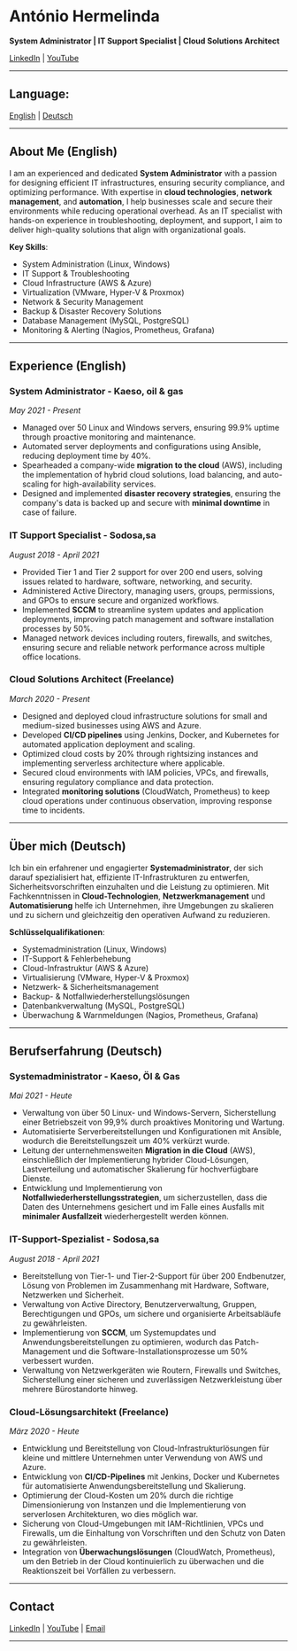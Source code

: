 # António Hermelinda

**System Administrator | IT Support Specialist | Cloud Solutions Architect**

[LinkedIn](https://www.linkedin.com/in/ant%C3%B3nio-hermelinda-677464109/) | [YouTube](https://www.youtube.com/@antoniohermelindajr4451)

---

## Language: 
[English](#content-en) | [Deutsch](#content-de)

---

<a name="content-en"></a>

## About Me (English)

I am an experienced and dedicated **System Administrator** with a passion for designing efficient IT infrastructures, ensuring security compliance, and optimizing performance. With expertise in **cloud technologies**, **network management**, and **automation**, I help businesses scale and secure their environments while reducing operational overhead. As an IT specialist with hands-on experience in troubleshooting, deployment, and support, I aim to deliver high-quality solutions that align with organizational goals.

**Key Skills**:
- System Administration (Linux, Windows)
- IT Support & Troubleshooting 
- Cloud Infrastructure (AWS & Azure)
- Virtualization (VMware, Hyper-V & Proxmox)
- Network & Security Management
- Backup & Disaster Recovery Solutions
- Database Management (MySQL, PostgreSQL)
- Monitoring & Alerting (Nagios, Prometheus, Grafana)

---

## Experience (English)

### System Administrator - Kaeso, oil & gas  
*May 2021 - Present*  
- Managed over 50 Linux and Windows servers, ensuring 99.9% uptime through proactive monitoring and maintenance.
- Automated server deployments and configurations using Ansible, reducing deployment time by 40%.
- Spearheaded a company-wide **migration to the cloud** (AWS), including the implementation of hybrid cloud solutions, load balancing, and auto-scaling for high-availability services.
- Designed and implemented **disaster recovery strategies**, ensuring the company's data is backed up and secure with **minimal downtime** in case of failure.

### IT Support Specialist - Sodosa,sa  
*August 2018 - April 2021*  
- Provided Tier 1 and Tier 2 support for over 200 end users, solving issues related to hardware, software, networking, and security.
- Administered Active Directory, managing users, groups, permissions, and GPOs to ensure secure and organized workflows.
- Implemented **SCCM** to streamline system updates and application deployments, improving patch management and software installation processes by 50%.
- Managed network devices including routers, firewalls, and switches, ensuring secure and reliable network performance across multiple office locations.

### Cloud Solutions Architect (Freelance)  
*March 2020 - Present*  
- Designed and deployed cloud infrastructure solutions for small and medium-sized businesses using AWS and Azure.
- Developed **CI/CD pipelines** using Jenkins, Docker, and Kubernetes for automated application deployment and scaling.
- Optimized cloud costs by 20% through rightsizing instances and implementing serverless architecture where applicable.
- Secured cloud environments with IAM policies, VPCs, and firewalls, ensuring regulatory compliance and data protection.
- Integrated **monitoring solutions** (CloudWatch, Prometheus) to keep cloud operations under continuous observation, improving response time to incidents.

---

<a name="content-de"></a>

## Über mich (Deutsch)

Ich bin ein erfahrener und engagierter **Systemadministrator**, der sich darauf spezialisiert hat, effiziente IT-Infrastrukturen zu entwerfen, Sicherheitsvorschriften einzuhalten und die Leistung zu optimieren. Mit Fachkenntnissen in **Cloud-Technologien**, **Netzwerkmanagement** und **Automatisierung** helfe ich Unternehmen, ihre Umgebungen zu skalieren und zu sichern und gleichzeitig den operativen Aufwand zu reduzieren.

**Schlüsselqualifikationen**:
- Systemadministration (Linux, Windows)
- IT-Support & Fehlerbehebung 
- Cloud-Infrastruktur (AWS & Azure)
- Virtualisierung (VMware, Hyper-V & Proxmox)
- Netzwerk- & Sicherheitsmanagement
- Backup- & Notfallwiederherstellungslösungen
- Datenbankverwaltung (MySQL, PostgreSQL)
- Überwachung & Warnmeldungen (Nagios, Prometheus, Grafana)

---

## Berufserfahrung (Deutsch)

### Systemadministrator - Kaeso, Öl & Gas  
*Mai 2021 - Heute*  
- Verwaltung von über 50 Linux- und Windows-Servern, Sicherstellung einer Betriebszeit von 99,9% durch proaktives Monitoring und Wartung.
- Automatisierte Serverbereitstellungen und Konfigurationen mit Ansible, wodurch die Bereitstellungszeit um 40% verkürzt wurde.
- Leitung der unternehmensweiten **Migration in die Cloud** (AWS), einschließlich der Implementierung hybrider Cloud-Lösungen, Lastverteilung und automatischer Skalierung für hochverfügbare Dienste.
- Entwicklung und Implementierung von **Notfallwiederherstellungsstrategien**, um sicherzustellen, dass die Daten des Unternehmens gesichert und im Falle eines Ausfalls mit **minimaler Ausfallzeit** wiederhergestellt werden können.

### IT-Support-Spezialist - Sodosa,sa  
*August 2018 - April 2021*  
- Bereitstellung von Tier-1- und Tier-2-Support für über 200 Endbenutzer, Lösung von Problemen im Zusammenhang mit Hardware, Software, Netzwerken und Sicherheit.
- Verwaltung von Active Directory, Benutzerverwaltung, Gruppen, Berechtigungen und GPOs, um sichere und organisierte Arbeitsabläufe zu gewährleisten.
- Implementierung von **SCCM**, um Systemupdates und Anwendungsbereitstellungen zu optimieren, wodurch das Patch-Management und die Software-Installationsprozesse um 50% verbessert wurden.
- Verwaltung von Netzwerkgeräten wie Routern, Firewalls und Switches, Sicherstellung einer sicheren und zuverlässigen Netzwerkleistung über mehrere Bürostandorte hinweg.

### Cloud-Lösungsarchitekt (Freelance)  
*März 2020 - Heute*  
- Entwicklung und Bereitstellung von Cloud-Infrastrukturlösungen für kleine und mittlere Unternehmen unter Verwendung von AWS und Azure.
- Entwicklung von **CI/CD-Pipelines** mit Jenkins, Docker und Kubernetes für automatisierte Anwendungsbereitstellung und Skalierung.
- Optimierung der Cloud-Kosten um 20% durch die richtige Dimensionierung von Instanzen und die Implementierung von serverlosen Architekturen, wo dies möglich war.
- Sicherung von Cloud-Umgebungen mit IAM-Richtlinien, VPCs und Firewalls, um die Einhaltung von Vorschriften und den Schutz von Daten zu gewährleisten.
- Integration von **Überwachungslösungen** (CloudWatch, Prometheus), um den Betrieb in der Cloud kontinuierlich zu überwachen und die Reaktionszeit bei Vorfällen zu verbessern.

---

## Contact

[LinkedIn](https://www.linkedin.com/in/ant%C3%B3nio-hermelinda-677464109/) | [YouTube](https://www.youtube.com/@antoniohermelindajr4451) | [Email](mailto:your-email@example.com)

---

<script>
  function setLanguage(lang) {
    if (lang === 'en') {
      document.getElementById('content-en').style.display = 'block';
      document.getElementById('content-de').style.display = 'none';
    } else {
      document.getElementById('content-en').style.display = 'none';
      document.getElementById('content-de').style.display = 'block';
    }
  }
</script>
